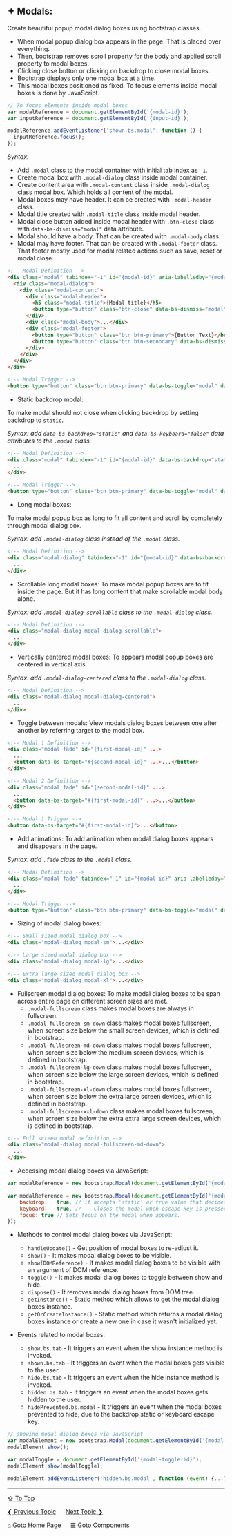 ## &#10022; Modals:
Create beautiful popup modal dialog boxes using bootstrap classes.
- When modal popup dialog box appears in the page. That is placed over everything. 
- Then, bootstrap removes scroll property for the body and applied scroll property to modal boxes. 
- Clicking close button or clicking on backdrop to close modal boxes.
- Bootstrap displays only one modal box at a time.
- This modal boxes positioned as fixed. To focus elements inside modal boxes is done by JavaScript.

```javascript
// To focus elements inside modal boxes
var modalReference = document.getElementById('{modal-id}');
var inputReference = document.getElementById('{input-id}');

modalReference.addEventListener('shown.bs.modal', function () {
  inputReference.focus();
});
```

*Syntax:* 
- Add `.modal` class to the modal container with initial tab index as `-1`.
- Create modal box with `.modal-dialog` class inside modal container.
- Create content area with `.modal-content` class inside `.modal-dialog` class modal box. Which holds all content of the modal.
- Modal boxes may have header. It can be created with `.modal-header` class.
- Modal title created with `.modal-title` class inside modal header.
- Modal close button added inside modal header with `.btn-close` class with `data-bs-dismiss="modal"` data attribute.
- Modal should have a body. That can be created with `.modal-body` class.
- Modal may have footer. That can be created with `.modal-footer` class. That footer mostly used for modal related actions such as save, reset or modal close.

```html
<!-- Modal Definition -->
<div class="modal" tabindex="-1" id="{modal-id}" aria-labelledby="{modal-label}" aria-hidden="true">
  <div class="modal-dialog">
    <div class="modal-content">
      <div class="modal-header">
        <h5 class="modal-title">{Modal title}</h5>
        <button type="button" class="btn-close" data-bs-dismiss="modal" aria-label="Close"></button>
      </div>
      <div class="modal-body">...</div>
      <div class="modal-footer">
        <button type="button" class="btn btn-primary">{Button Text}</button>
        <button type="button" class="btn btn-secondary" data-bs-dismiss="modal">{Button Text}</button>
      </div>
    </div>
  </div>
</div>

<!-- Modal Trigger -->
<button type="button" class="btn btn-primary" data-bs-toggle="modal" data-bs-target="#{modal-id}">{Button Text}</button>
```

- Static backdrop modal:

To make modal should not close when clicking backdrop by setting backdrop to `static`. 

*Syntax: add `data-bs-backdrop="static"` and `data-bs-keyboard="false"` data attributes to the `.modal` class.*
 
```html
<!-- Modal Definition -->
<div class="modal" tabindex="-1" id="{modal-id}" data-bs-backdrop="static" data-bs-keyboard="false" aria-labelledby="{modal-label}" aria-hidden="true">
  ...
</div>

<!-- Modal Trigger -->
<button type="button" class="btn btn-primary" data-bs-toggle="modal" data-bs-target="#{modal-id}">{Button Text}</button>
```

- Long modal boxes:

To make modal popup box as long to fit all content and scroll by completely through modal dialog box.

*Syntax: add `.modal-dialog` class instead of the `.modal` class.*

```html
<!-- Modal Definition -->
<div class="modal-dialog" tabindex="-1" id="{modal-id}" data-bs-backdrop="static" data-bs-keyboard="false" aria-labelledby="{modal-label}" aria-hidden="true">
  ...
</div>
```

- Scrollable long modal boxes:
To make modal popup boxes are to fit inside the page. But it has long content that make scrollable modal body alone.

*Syntax: add `.modal-dialog-scrollable` class to the `.modal-dialog` class.*

```html
<!-- Modal Definition -->
<div class="modal-dialog modal-dialog-scrollable">
  ...
</div>
```

- Vertically centered modal boxes:
To appears modal popup boxes are centered in vertical axis.

*Syntax: add `.modal-dialog-centered` class to the `.modal-dialog` class.*

```html
<!-- Modal Definition -->
<div class="modal-dialog modal-dialog-centered">
  ...
</div>
```

- Toggle between modals:
View modals dialog boxes between one after another by referring target to the modal box.

```html
<!-- Modal 1 Definition -->
<div class="modal fade" id="{first-modal-id}" ...>
  ...
  <button data-bs-target="#{second-modal-id}" ...>...</button>
</div>

<!-- Modal 2 Definition -->
<div class="modal fade" id="{second-modal-id}" ...>
  ...
  <button data-bs-target="#{first-modal-id}" ...>...</button>
</div>

<!-- Modal 1 Trigger -->
<button data-bs-target="#{first-modal-id}">...</button>
```

- Add animations:
To add animation when modal dialog boxes appears and disappears in the page.

*Syntax: add `.fade` class to the `.modal` class.*

```html
<!-- Modal Definition -->
<div class="modal fade" tabindex="-1" id="{modal-id}" aria-labelledby="{modal-label}" aria-hidden="true">
  ...
</div>

<!-- Modal Trigger -->
<button type="button" class="btn btn-primary" data-bs-toggle="modal" data-bs-target="#{modal-id}">{Button Text}</button>
```

- Sizing of modal dialog boxes:

```html
<!-- Small sized modal dialog box -->
<div class="modal-dialog modal-sm">...</div>

<!-- Large sized modal dialog box -->
<div class="modal-dialog modal-lg">...</div>

<!-- Extra large sized modal dialog box -->
<div class="modal-dialog modal-xl">...</div>
```

- Fullscreen modal dialog boxes:
To make modal dialog boxes to be span across entire page on different screen sizes are met. 
	- `.modal-fullscreen` class makes modal boxes are always in fullscreen.
	- `.modal-fullscreen-sm-down`	class makes modal boxes fullscreen, when screen size below the small screen devices, which is defined in bootstrap.
	- `.modal-fullscreen-md-down`	class makes modal boxes fullscreen, when screen size below the medium screen devices, which is defined in bootstrap.
	- `.modal-fullscreen-lg-down`	class makes modal boxes fullscreen, when screen size below the large screen devices, which is defined in bootstrap.
	- `.modal-fullscreen-xl-down`	class makes modal boxes fullscreen, when screen size below the extra large screen devices, which is defined in bootstrap.
	- `.modal-fullscreen-xxl-down`	class makes modal boxes fullscreen, when screen size below the extra extra large screen devices, which is defined in bootstrap.

```html
<!-- Full screen modal definition -->
<div class="modal-dialog modal-fullscreen-md-down">
  ...
</div>
```

- Accessing modal dialog boxes via JavaScript:
```javascript
var modalReference = new bootstrap.Modal(document.getElementById('{modal-id}'), options);

var modalReference = new bootstrap.Modal(document.getElementById('{modal-id}'), {
	backdrop:	true, // it accepts 'static' or	true value that decides closing of modal boxes by clicking outside.
	keyboard:	true, //	Closes the modal when escape key is pressed in the keyboard
	focus: true	// Sets focus on the modal when appears.
});
```

- Methods to control modal dialog boxes via JavaScript:
	- `handleUpdate()` - Get position of modal boxes to re-adjust it.
  - `show()` - It makes modal dialog boxes to be visible.
  - `show(DOMReference)` - It makes modal dialog boxes to be visible with an argument of DOM reference.
  - `toggle()` - It makes modal dialog boxes to toggle between show and hide.
  - `dispose()` - It removes modal dialog boxes from DOM tree.
  - `getInstance()` - Static method which allows to get the modal dialog boxes instance.
  - `getOrCreateInstance()` - Static method which returns a modal dialog boxes instance or create a new one in case it wasn't initialized yet.

- Events related to modal boxes:
  - `show.bs.tab` - It triggers an event when the show instance method is invoked.
  - `shown.bs.tab` - It triggers an event when the modal boxes gets visible to the user.  
  - `hide.bs.tab` - It triggers an event when the hide instance method is invoked.
  - `hidden.bs.tab` - It triggers an event when the modal boxes gets hidden to the user.  
  - `hidePrevented.bs.modal` - It triggers an event when the modal boxes prevented to hide, due to the backdrop static or keyboard escape key.  

```javascript
// showing modal dialog boxes via JavaScript
var modalElement = new bootstrap.Modal(document.getElementById('{modal-id}'));
modalElement.show();

var modalToggle = document.getElementById('{modal-toggle-id}');
modalElement.show(modalToggle);

modalElement.addEventListener('hidden.bs.modal', function (event) {...});
```

---
[&#8682; To Top](#-modals)

[&#10094; Previous Topic](./components.list-group.md) &emsp; [Next Topic &#10095;](./components.navbar.md)

[&#8962; Goto Home Page](../../README.md) &emsp; [&#9776; Goto Components](./components.md)